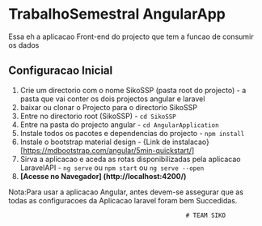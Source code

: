 # TrabalhoSemestral AngularApp
Essa eh a aplicacao Front-end do projecto que tem a funcao de consumir os dados 



## Configuracao Inicial
1. Crie um directorio com o nome SikoSSP (pasta root do projecto) - a pasta que vai conter os dois projectos angular e laravel
2. baixar ou clonar o Projecto para o directorio SikoSSP
3. Entre no directorio root (SikoSSP) - `cd SikoSSP`
4. Entre na pasta do projecto angular - `cd AngularApplication`
5. Instale todos os pacotes e dependencias do projecto - `npm install`
6. Instale o bootstrap material design - {Link de instalacao}[https://mdbootstrap.com/angular/5min-quickstart/]
7. Sirva a aplicacao e aceda as rotas disponibilizadas pela aplicacao LaravelAPI - `ng serve` ou `npm start` ou `ng serve --open`
8. **[Acesse no Navegador] (http://localhost:4200/)**

Nota:Para usar a aplicacao Angular, antes devem-se assegurar que as todas as configuracoes da Aplicacao laravel foram bem Succedidas.







                                                     # TEAM SIKO
